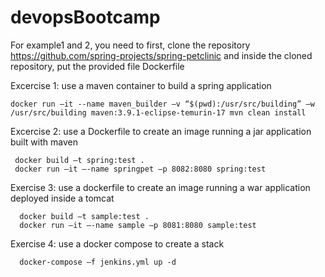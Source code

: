 # devopsBootcamp
For example1 and 2, you need to first, clone the repository https://github.com/spring-projects/spring-petclinic and inside the cloned repository, put the provided file Dockerfile

Excercise 1: use a maven container to build a spring application
  

    docker run –it --name maven_builder –v “$(pwd):/usr/src/building” –w /usr/src/building maven:3.9.1-eclipse-temurin-17 mvn clean install

Excercise 2: use a Dockerfile to create an image running a jar application built with maven

     docker build –t spring:test .
     docker run –it –-name springpet –p 8082:8080 spring:test

Exercise 3: use a dockerfile to create an image running a war application deployed inside a tomcat

      docker build –t sample:test .
      docker run –it –-name sample –p 8081:8080 sample:test

Exercise 4: use a docker compose to create a stack

      docker-compose –f jenkins.yml up -d
